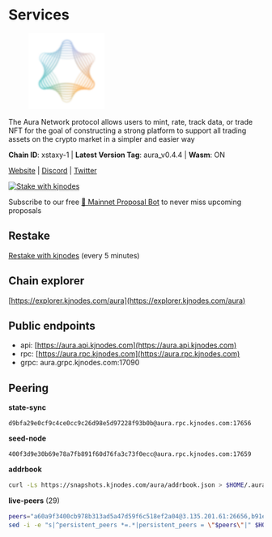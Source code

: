 # Services

<figure><img src="https://raw.githubusercontent.com/kj89/cosmos-images/main/logos/aura.png" width="150" alt=""><figcaption></figcaption></figure>

The Aura Network protocol allows users to mint, rate, track data,  or trade NFT for the goal of constructing a strong platform to  support all trading assets on the crypto market in a simpler and easier way

**Chain ID**: xstaxy-1 | **Latest Version Tag**: aura_v0.4.4 | **Wasm**: ON

[Website](https://aura.network) | [Discord](https://discord.gg/hpvF5QcWRf) | [Twitter](https://twitter.com/AuraNetworkHQ)

[![Stake with kjnodes](https://i.ibb.co/cr44Q8j/button-stake-with-kjnodes.png)](https://restake.app/aura/auravaloper17q4k3j6kcslrcuxtj9mxdcgez7kw7jdma8ykjs)

Subscribe to our free [🤖 Mainnet Proposal Bot](https://t.me/kjnodes_proposal_bot) to never miss upcoming proposals

## Restake

[Restake with kjnodes](https://restake.app/aura/auravaloper17q4k3j6kcslrcuxtj9mxdcgez7kw7jdma8ykjs) (every 5 minutes)
## Chain explorer
[https://explorer.kjnodes.com/aura](https://explorer.kjnodes.com/aura)

## Public endpoints

* api: [https://aura.api.kjnodes.com](https://aura.api.kjnodes.com)
* rpc: [https://aura.rpc.kjnodes.com](https://aura.rpc.kjnodes.com)
* grpc: aura.grpc.kjnodes.com:17090

## Peering

**state-sync**

```text
d9bfa29e0cf9c4ce0cc9c26d98e5d97228f93b0b@aura.rpc.kjnodes.com:17656
```

**seed-node**

```text
400f3d9e30b69e78a7fb891f60d76fa3c73f0ecc@aura.rpc.kjnodes.com:17659
```

**addrbook**
```bash
curl -Ls https://snapshots.kjnodes.com/aura/addrbook.json > $HOME/.aura/config/addrbook.json
```

**live-peers** (29)
```bash
peers="a60a9f3400cb978b313ad5a47d59f6c518ef2a04@3.135.201.61:26656,b91ee5c72905bc49beed2720bb882c923c68fbc9@80.92.206.66:26656,a859027129ee2524b57c43b9ecbe3bcc4d120efb@195.3.222.183:26656,ed15ae05f17dd4e672eec0a96c38364d063b68dc@65.108.6.45:60756,d9bfa29e0cf9c4ce0cc9c26d98e5d97228f93b0b@65.109.88.38:17656,dce07d176e5ba4cfdc7b806eb80eabab162a09d0@45.76.213.229:26656,670c0c23a1196e706e058133fbbb156f7f33b352@5.9.95.147:26656,f0c43af5395c36e41fcf7526c05d3c44e97b9499@185.165.241.20:26666,a19b89ebbf7331f435b8ef100ce501d2377922ea@209.126.116.182:26656,fa474fe8f7159c9699fb39acb2925702f0474502@141.95.157.139:10156,3e7ef25f1c9829351936884618659167400eb0f1@142.132.149.171:26656,7885a9e940b45b9a2183488ca3a901b043b6ed67@144.76.40.53:21756,b6a0d0d030f35ffffcfe92e72ea13933c1adbe62@116.202.174.253:21656,0599779759ed60e12ed39a94cd02d303ba10d591@95.214.52.174:36656,0179528068da0dfaf61005cf5aa28793ca42b129@85.25.74.163:26656,3e05f2b0fdd750511dbff9d3f6a47d3bc3d4b1f0@141.95.204.81:61456,bbba624f6abc7b730a8e3f1cc0619883843abd31@104.37.187.214:36656,1584b3aa3969def4a9f70555b3b442d334053e94@148.113.159.22:10156,edbd221ceecf4e0234fb60d617a025c6b0e56bf0@178.250.154.15:36656,2b837edb779038f29785b347fb78397ab7dec3bf@148.251.88.145:10456,63a90346040657406ddc48a2679e3bfbe17f717a@65.108.195.29:51656,5ce29d0d9ef1230eab07444dd73745d68a832d6f@65.109.106.172:40656,abb367c73ef28fc90f5071e1258a23c0e5be17cd@103.107.183.89:26656,71bb73be4f030e47b813350ee32076ee43c67c27@134.209.111.108:26656,f43c7c9a194ee5a97665a9aad8f887fdbb75e4ca@65.109.225.86:46656,ebc272824924ea1a27ea3183dd0b9ba713494f83@95.214.52.139:26966,57406c041d38af3bac9acdcb2b4bdc90dc7a8852@88.99.164.158:26656,c9c0b28dcf2db5f0e7b756986d3326d62ba47e78@144.126.147.58:26656,10b4cb9cbd7d3dae1aacc97355c1269ce5e36c57@93.190.141.68:21056"
sed -i -e "s|^persistent_peers *=.*|persistent_peers = \"$peers\"|" $HOME/.aura/config/config.toml
```
